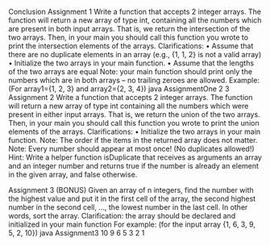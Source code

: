 Conclusion
Assignment 1
Write a function that accepts 2 integer arrays. The function will return a new array of type int,
containing all the numbers which are present in both input arrays. That is, we return the
intersection of the two arrays.
Then, in your main you should call this function you wrote to print the intersection elements of
the arrays.
Clarifications:
• Assume that there are no duplicate elements in an array (e.g., {1, 1, 2} is not a valid
array)
• Initialize the two arrays in your main function.
• Assume that the lengths of the two arrays are equal
Note: your main function should print only the numbers which are in both arrays – no trailing
zeroes are allowed.
Example: (For array1={1, 2, 3} and array2={2, 3, 4})
java AssignmentOne
2
3
Assignment 2
Write a function that accepts 2 integer arrays. The function will return a new array of type int
containing all the numbers which were present in either input arrays. That is, we return the
union of the two arrays.
Then, in your main you should call this function you wrote to print the union elements of the
arrays.
Clarifications:
• Initialize the two arrays in your main function.
Note: The order if the items in the returned array does not matter.
Note: Every number should appear at most once! (No duplicates allowed!)
Hint: Write a helper function isDuplicate that receives as arguments an array and an integer
number and returns true if the number is already an element in the given array, and false
otherwise.

Assignment 3 (BONUS)
Given an array of n integers, find the number with the highest value and put it in the first cell of
the array, the second highest number in the second cell, …, the lowest number in the last cell.
In other words, sort the array.
Clarification: the array should be declared and initialized in your main function
For example: (for the input array {1, 6, 3, 9, 5, 2, 10})
java Assignment3
10
9
6
5
3
2
1